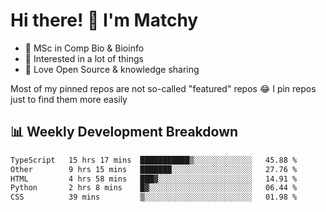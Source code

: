 # Hi there! 👋 I'm Matchy

- 🧬 MSc in Comp Bio & Bioinfo
- 🎈 Interested in a lot of things
- 💜 Love Open Source & knowledge sharing

Most of my pinned repos are not so-called "featured" repos 😂 I pin repos just to find them more easily

## 📊 Weekly Development Breakdown

<!--START_SECTION:waka-->

```txt
TypeScript   15 hrs 17 mins  ███████████▒░░░░░░░░░░░░░   45.88 %
Other        9 hrs 15 mins   ███████░░░░░░░░░░░░░░░░░░   27.76 %
HTML         4 hrs 58 mins   ███▓░░░░░░░░░░░░░░░░░░░░░   14.91 %
Python       2 hrs 8 mins    █▓░░░░░░░░░░░░░░░░░░░░░░░   06.44 %
CSS          39 mins         ▒░░░░░░░░░░░░░░░░░░░░░░░░   01.98 %
```

<!--END_SECTION:waka-->
